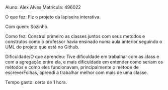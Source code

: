Aluno: Alex Alves Matrícula: 496022


O que fez: Fiz o projeto da lapiseira interativa.

Com quem: Sozinho.

Como fez: Construi primeiro as classes juntos com seus metodos e construtos como o professor havia ensinado numa aula anterior seguindo o UML do projeto que está no Github.

Dificuldade/O que aprendeu: Tive dificuldade em trabalhar com as class e com a agregação entre ela, e mais dificuldade em entender como seriam os métodos e como eles funcionavam, principalmente o métode de escreverFolhas, aprendi a trabalhar melhor com mais de uma classe.

Tempo gasto: certa de 1 hora.
